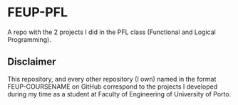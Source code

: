 # FEUP-PFL
A repo with the 2 projects I did in the PFL class (Functional and Logical Programming).

## Disclaimer

This repository, and every other repository (I own) named in the format FEUP-COURSENAME on GitHub correspond to the projects I developed during my time as a student at Faculty of Engineering of University of Porto.
